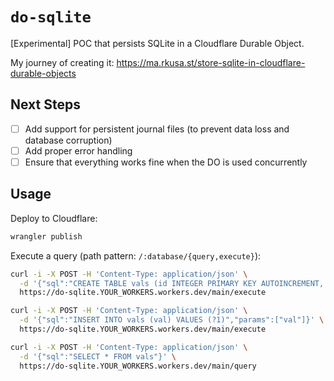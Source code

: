 # `do-sqlite`

[Experimental] POC that persists SQLite in a Cloudflare Durable Object.

My journey of creating it: https://ma.rkusa.st/store-sqlite-in-cloudflare-durable-objects

## Next Steps

- [ ] Add support for persistent journal files (to prevent data loss and database corruption)
- [ ] Add proper error handling
- [ ] Ensure that everything works fine when the DO is used concurrently

## Usage

Deploy to Cloudflare:

```bash
wrangler publish
```

Execute a query (path pattern: `/:database/{query,execute}`):

```bash
curl -i -X POST -H 'Content-Type: application/json' \
  -d '{"sql":"CREATE TABLE vals (id INTEGER PRIMARY KEY AUTOINCREMENT, val VARCHAR NOT NULL)"}' \
  https://do-sqlite.YOUR_WORKERS.workers.dev/main/execute
```

```bash
curl -i -X POST -H 'Content-Type: application/json' \
  -d '{"sql":"INSERT INTO vals (val) VALUES (?1)","params":["val"]}' \
  https://do-sqlite.YOUR_WORKERS.workers.dev/main/execute
```

```bash
curl -i -X POST -H 'Content-Type: application/json' \
  -d '{"sql":"SELECT * FROM vals"}' \
  https://do-sqlite.YOUR_WORKERS.workers.dev/main/query
```
